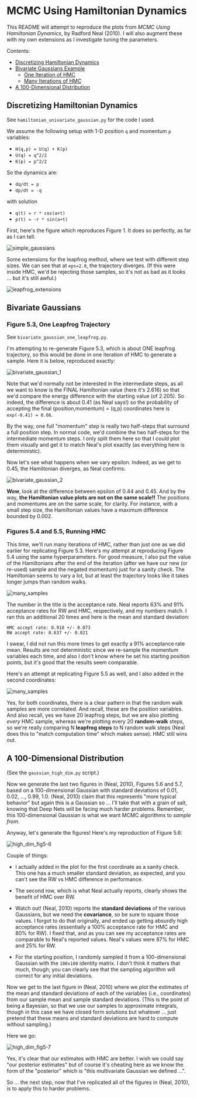 # MCMC Using Hamiltonian Dynamics

This README will attempt to reproduce the plots from *MCMC Using Hamiltonian
Dynamics*, by Radford Neal (2010). I will also augment these with my own
extensions as I investigate tuning the parameters.

Contents:

- [Discretizing Hamiltonian Dynamics](#discretizing-hamiltonian-dynamics)
- [Bivariate Gaussians Example](#bivariate-gaussians)
    - [One Iteration of HMC](#figure-53-one-leapfrog-trajectory)
    - [Many Iterations of HMC](#figures-54-and-55-running-hmc)
- [A 100-Dimensional Distribution](#a-100-dimensional-distribution)

## Discretizing Hamiltonian Dynamics

See `hamiltonian_univariate_gaussian.py` for the code I used.

We assume the following setup with 1-D position `q` and momentum `p` variables:

- `H(q,p) = U(q) + K(p)`
- `U(q) = q^2/2`
- `K(p) = p^2/2`

So the dynamics are:

- `dq/dt = p`
- `dp/dt = -q`

with solution

- `q(t) = r * cos(a+t)`
- `p(t) = -r * sin(a+t)`

First, here's the figure which reproduces Figure 1. It does so perfectly, as far
as I can tell. 

![simple_gaussians](figures/univariate_gaussians.png?raw=true)

Some extensions for the leapfrog method, where we test with different step
sizes. We can see that at `eps=2.0`, the trajectory diverges. (If this were
inside HMC, we'd be rejecting those samples, so it's not as bad as it looks ...
but it's still awful.)

![leapfrog_extensions](figures/univariate_gaussians_leapfrog_tests.png?raw=true)




## Bivariate Gaussians

### Figure 5.3, One Leapfrog Trajectory

See `bivariate_gaussian_one_leapfrog.py`.

I'm attempting to re-generate Figure 5.3, which is about ONE leapfrog
trajectory, so this would be done in one iteration of HMC to generate a sample.
Here it is below, reproduced exactly:

![bivariate_gaussian_1](figures/bivariate_gaussians_one_leapfrog_traj.png?raw=true)

Note that we'd normally not be interested in the intermediate steps, as all we
want to know is the FINAL Hamiltonian value (here it's 2.616) so that we'd
compare the energy difference with the starting value (of 2.205). So indeed, the
difference is about 0.41 (as Neal says!) so the probability of accepting the
final (position,momentum) = (q,p) coordinates here is `exp(-0.41) = 0.66`.

By the way, one full "momentum" step is really two half-steps that surround a
full position step. In normal code, we'd combine the two half-steps for the
intermediate momentum steps. I only split them here so that I could plot them
visually and get it to match Neal's plot exactly (as everything here is
deterministic).

Now let's see what happens when we vary epsilon. Indeed, as we get to 0.45, the
Hamiltonian diverges, as Neal confirms:

![bivariate_gaussian_2](figures/bivariate_gaussians_one_leapfrog_investigation.png?raw=true)

**Wow**, look at the difference between epsilon of 0.44 and 0.45. And by the
way, **the Hamiltonian value plots are not on the same scale!!** The positions
and momentums are on the same scale, for clarity. For instance, with a small
step size, the Hamiltonian values have a maximum difference bounded by 0.002.



### Figures 5.4 and 5.5, Running HMC

This time, we'll run many iterations of HMC, rather than just one as we did
earlier for replicating Figure 5.3. Here's my attempt at reproducing Figure 5.4
using the same hyperparameters. For good measure, I also put the value of the
Hamiltonians after the end of the iteration (after we have our new (or re-used)
sample and the negated momentum) just for a sanity check. The Hamiltonian seems
to vary a lot, but at least the trajectory looks like it takes longer jumps than
random walks.

![many_samples](figures/bivariate_gaussians_many_samples.png?raw=true)

The number in the title is the acceptance rate. Neal reports 63% and 91%
acceptance rates for RW and HMC, respectively, and my numbers match. I ran this
an additional 20 times and here is the mean and standard deviation:

```
HMC accept rate: 0.910 +/- 0.073
RW accept rate: 0.637 +/- 0.021
```

I swear, I did not run this more times to get exactly a 91% acceptance rate
mean. Results are not deterministic since we re-sample the momentum variables
each time, and also I don't know where he set his starting position points, but
it's good that the results seem comparable.

Here's an attempt at replicating Figure 5.5 as well, and I also added in the
second coordinates:

![many_samples](figures/bivariate_gaussians_fig5-5.png?raw=true)

Yes, for both coordinates, there is a clear pattern in that the random walk
samples are more correlated. And recall, these are the position variables. And
also recall, yes we have 20 leapfrog steps, but we are also plotting *every* HMC
sample, whereas we're plotting every 20 **random-walk** steps, so we're really
comparing N **leapfrog steps** to N random walk steps (Neal does this to "match
computation time" which makes sense). HMC still wins out.


## A 100-Dimensional Distribution

(See the `gaussian_high_dim.py` script.)

Now we generate the last two figures in (Neal, 2010), Figures 5.6 and 5.7, based
on a 100-dimensional Gaussian with standard deviations of 0.01, 0.02, ..., 0.99,
1.0. (Neal, 2010) claim that this represents "more typical behavior" but again
this is a Gaussian so ... I'll take that with a grain of salt, knowing that Deep
Nets will be facing much harder problems. Remember, this 100-dimensional
Gaussian is what we want MCMC algorithms to *sample from*.

Anyway, let's generate the figures! Here's my reproduction of Figure 5.6:

![high_dim_fig5-6](figures/high_dim_gaussian_5-6.png?raw=true)

Couple of things:

- I actually added in the plot for the first coordinate as a sanity check. This
  one has a much smaller standard deviation, as expected, and you can't see the
  RW vs HMC difference in performance.

- The second row, which is what Neal actually reports, clearly shows the benefit
  of HMC over RW.

- Watch out! (Neal, 2010) reports the **standard deviations** of the various
  Gaussians, but we need the **covariance**, so be sure to square those values.
  I forgot to do that originally, and ended up getting absurdly high acceptance
  rates (essentially a 100% acceptance rate for HMC and 80% for RW). I fixed
  that, and as you can see my acceptance rates are comparable to Neal's reported
  values. Neal's values were 87% for HMC and 25% for RW.

- For the starting position, I randomly sampled it from a 100-dimensional
  Gaussian with the `100x100` identity matrix. I don't think it matters that
  much, though; you can clearly see that the sampling algorithm will correct for
  any initial deviations.

Now we get to the last figure in (Neal, 2010) where we plot the estimates of the
mean and standard deviations of each of the variables (i.e., coordinates) from
our sample mean and sample standard deviations. (This is the point of being a
Bayesian, so that we use our samples to approximate integrals, though in this
case we have closed form solutions but whatever ...  just pretend that these
means and standard deviations are hard to compute without sampling.)

Here we go:

![high_dim_fig5-7](figures/high_dim_gaussian_5-7.png?raw=true)

Yes, it's clear that our estimates with HMC are better. I wish we could say "our
posterior estimates" but of course it's cheating here as we know the form of the
"posterior" which is "this multivariate Gaussian we defined ...". 

So ... the next step, now that I've replicated all of the figures in (Neal,
2010), is to apply this to harder problems.
